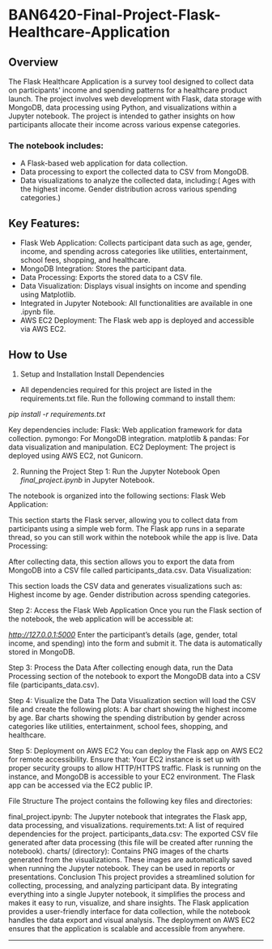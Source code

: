 # BAN6420-Final-Project-Flask-Healthcare-Application

## Overview
The Flask Healthcare Application is a survey tool designed to collect data on participants' income and spending patterns for a healthcare product launch. The project involves web development with Flask, data storage with MongoDB, data processing using Python, and visualizations within a Jupyter notebook. The project is intended to gather insights on how participants allocate their income across various expense categories.

### The notebook includes:
- A Flask-based web application for data collection.
- Data processing to export the collected data to CSV from MongoDB.
- Data visualizations to analyze the collected data, including:(
             Ages with the highest income. Gender distribution across various spending categories.)

## Key Features:
- Flask Web Application: Collects participant data such as age, gender, income, and spending across categories like utilities, entertainment, school fees, shopping, and healthcare.
- MongoDB Integration: Stores the participant data.
- Data Processing: Exports the stored data to a CSV file.
- Data Visualization: Displays visual insights on income and spending using Matplotlib.
- Integrated in Jupyter Notebook: All functionalities are available in one .ipynb file.
- AWS EC2 Deployment: The Flask web app is deployed and accessible via AWS EC2.



## How to Use
1. Setup and Installation
Install Dependencies
- All dependencies required for this project are listed in the requirements.txt file. Run the following command to install them:

*pip install -r requirements.txt*

Key dependencies include:
Flask: Web application framework for data collection.
pymongo: For MongoDB integration.
matplotlib & pandas: For data visualization and manipulation.
EC2 Deployment: The project is deployed using AWS EC2, not Gunicorn.

2. Running the Project
Step 1: Run the Jupyter Notebook
Open *final_project.ipynb* in Jupyter Notebook.

The notebook is organized into the following sections:
Flask Web Application:

This section starts the Flask server, allowing you to collect data from participants using a simple web form.
The Flask app runs in a separate thread, so you can still work within the notebook while the app is live.
Data Processing:

After collecting data, this section allows you to export the data from MongoDB into a CSV file called participants_data.csv.
Data Visualization:

This section loads the CSV data and generates visualizations such as:
Highest income by age.
Gender distribution across spending categories.

Step 2: Access the Flask Web Application
Once you run the Flask section of the notebook, the web application will be accessible at:

*http://127.0.0.1:5000*
Enter the participant’s details (age, gender, total income, and spending) into the form and submit it. The data is automatically stored in MongoDB.

Step 3: Process the Data
After collecting enough data, run the Data Processing section of the notebook to export the MongoDB data into a CSV file (participants_data.csv).

Step 4: Visualize the Data
The Data Visualization section will load the CSV file and create the following plots:
A bar chart showing the highest income by age.
Bar charts showing the spending distribution by gender across categories like utilities, entertainment, school fees, shopping, and healthcare.

Step 5: Deployment on AWS EC2
You can deploy the Flask app on AWS EC2 for remote accessibility. Ensure that:
Your EC2 instance is set up with proper security groups to allow HTTP/HTTPS traffic.
Flask is running on the instance, and MongoDB is accessible to your EC2 environment.
The Flask app can be accessed via the EC2 public IP.


File Structure
The project contains the following key files and directories:

final_project.ipynb: The Jupyter notebook that integrates the Flask app, data processing, and visualizations.
requirements.txt: A list of required dependencies for the project.
participants_data.csv: The exported CSV file generated after data processing (this file will be created after running the notebook).
charts/ (directory):
Contains PNG images of the charts generated from the visualizations. These images are automatically saved when running the Jupyter notebook. They can be used in reports or presentations.
Conclusion
This project provides a streamlined solution for collecting, processing, and analyzing participant data. By integrating everything into a single Jupyter notebook, it simplifies the process and makes it easy to run, visualize, and share insights. The Flask application provides a user-friendly interface for data collection, while the notebook handles the data export and visual analysis. The deployment on AWS EC2 ensures that the application is scalable and accessible from anywhere.
*****
